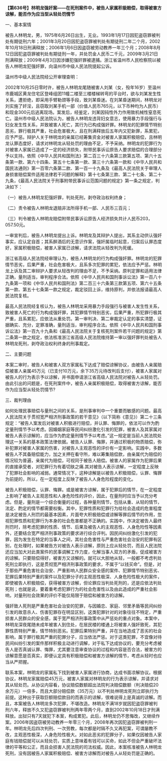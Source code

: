 **【第636号】林明龙强奸案——在死刑案件中，被告人家属积极赔偿，取得被害方谅解，能否作为应当型从轻处罚情节**

一、基本案情

被告人林明龙，男，1975年6月26日出生，无业。1993年1月17日因犯盗窃罪被判处有期徒刑六年；2001年3月20日因犯盗窃罪被判处有期徒刑二年二个月，2002年10月18日刑满释放；2006年1月6日因盗窃被劳动教养一年三个月；2008年8月12日因犯盗窃罪被判处有期徒刑一年，并处罚金人民币二千元，2009年3月21日刑满释放；2009年4月3日因涉嫌犯强奸罪被逮捕。浙江省温州市人民检察院以被告人林明龙犯强奸罪，向温州市中级人民法院提起公诉。

温州市中级人民法院经公开审理查明：

2002年10月25日零时许，被告人林明龙尾随被害人刘某（女，殁年16岁）至温州市鹿城区黄龙住宅区登峰组团11幢二楼至三楼楼梯转弯的平台时，欲与刘某发生性关系，遭拒绝，即采用手臂勒颈等手段，致刘某昏迷。在刘某昏迷期间，林明龙对刘实施了奸淫，且窃取刘某手机一部（价值人民币765元，以下币种均为人民币）和现金300元后逃离现场。案发后，经鉴定，刘某因钝性外力作用致机械性窒息死亡。温州市中级人民法院认为，被告人林明龙违背妇女意志，使用暴力手段强行与妇女发生性关系，并致被害人死亡，其行为已构成强奸罪。林明龙的犯罪情节特别恶劣，罪行极其严重，社会危害极大，且在刑满释放后五年内又犯新罪，系累犯，应予严惩。辩护人关于林明龙的亲属已经筹集资金对被害人家属积极赔偿，且林明龙认罪态度好，请求对林明龙从轻处罚的理由不足，不予采纳。林明龙的犯罪行为对被害人家属已造成了一定的经济损失，附带民事诉讼原告人要求赔偿的合理部分予以支持。依照《中华人民共和国刑法》第二百三十六条第三款第五项、第六十五条第一款、第六十四条、第五十七条第一款、第三十六条第一款和《中华人民共和国民法通则》第一百零六条第二款、第一百一十九条及《最高人民法院关于审理人身损害赔偿案件适用法律若干问题的解释》第十七条第三款、第二十七条、第二十九条，《最高人民法院关于刑事附带民事诉讼范围问题的规定》第一条之规定，判决如下：

（一）被告人林明龙犯强奸罪，判处死刑，剥夺政治权利终身；

（二）责令被告人林明龙退赔非法所得手机一部、人民币三百元；

（三）判令被告人林明龙赔偿附带民事诉讼原告人经济损失共计人民币203，057.50元。

一审宣判后，被告人林明龙提出上诉。林明龙及其辩护人提出，其系主动供认强奸事实，应认定自首；其系醉酒后的无意识作案，强奸属临时起意，归案后认罪态度好，家属积极赔偿，被害人家属已谅解，请求法院从轻改判为死缓。

浙江省高级人民法院经审理认为，被告人林明龙的行为构成强奸罪。林明龙的犯罪情节恶劣，后果严重，社会危害极大，且系多次犯罪的累犯，依法应予严惩。林明龙上诉及其二审辩护人要求从轻改判的理由不足，不予采纳。原判定罪和适用法律正确，量刑适当，审判程序合法。依照《中华人民共和国刑事诉讼法》第一百八十九条第一项和《中华人民共和国刑法》第二百三十六条第三款第五项、第六十五条第一款、第五十七条第一款之规定，裁定驳回上诉，维持原判，并依法报请最高人民法院复核。

最高人民法院经复核认为，被告人林明龙采用暴力手段强行与被害人发生性关系，致被害人死亡的行为构成强奸罪，其犯罪情节特别恶劣，后果严重，所犯罪行极其严重，且系累犯，应依法从重处罚。第一审判决、第二审裁定认定的事实清楚，证据确实、充分，定罪准确，量刑适当，审判程序合法。依照《中华人民共和国刑事诉讼法》第一百九十九条和《最高人民法院关于复核死刑案件若干问题的规定》第二条第一款之规定，依法核准浙江省高级人民法院维持第一审以强奸罪判处被告人林明龙死刑，剥夺政治权利终身的刑事裁定。

二、主要问题

本案二审时，被告人和被害人双方家属私下达成了赔偿谅解协议，由被告人亲属赔偿被害人亲属45万元（已支付10万元，余下35万元待改判后支付），被害人家属对被告人的行为表示予以谅解，并书面申请浙江省高级人民法院对被告人从轻处罚。由此引出的问题是，在死刑案件中，被告人亲属积极赔偿，取得被害方谅解，能否作为应当型从轻处罚情节?

三、裁判理由

如何处理民事赔偿与量刑之间的关系，是刑事审判中一个重要而敏感的问题。最高人民法院关于贯彻宽严相济刑事政策的若干意见》（以下简称《意见》）第二十三条规定：“被告人案发后对被害人积极进行赔偿，并认罪、悔罪的，依法可以作为酌定量刑情节予以考虑。因婚姻家庭等民间纠纷激化引发的犯罪，被害人及其家属对被告人表示谅解的，应当作为酌定量刑情节予以考虑。”这一规定是当前人民法院处理这一关系的基本政策法律依据。被告人认罪、悔罪，并通过积极的物质赔偿，弥补犯罪对被害人家属的伤害，对被告人主观恶性的评价有一定影响。实践中，多数被告人不其备赔偿能力，加之关押在看守所，难以筹集赔偿款，由亲属代为赔偿的情况较为普遍，亲属代为赔偿，可视同于被告人赔偿。被害人的家属作为犯罪后果的直接承受者，对犯罪行为有着切肤之痛.其对被告人表示谅解，一定程度上反映了犯罪社会影响的减弱。通常情况下，这种谅解是以被告人积极赔偿，认罪、悔罪为前提的，所以，在一定程度上反映了被告人人身危险程度的变化。

被告人积极赔偿，认罪、悔罪。或是被害方谅解，属于犯罪后的情节，在一定程度上影响了被告人主观恶性和人身危险性的评价，因此，在量刑时应当予以充分考虑。但是，量刑是一个综合衡量的过程，各种量刑情节，包括从重、从轻的情节，法定、酌定的情节都需要权衡。其中，犯罪性质和犯罪行为给社会造成的危害程度是决定被告人刑罚的最基本因素，片面夸大积极赔偿或谅解等罪后情节的作用，忽视犯罪性质和犯罪行为本身的社会危害都是不正确的。实践中，作决定被告人最终刑罚时，除考虑犯罪的性质、情节、后果及被告人的主观恶性、人身危险性等因素外，还要结合宽严相济刑事政策的要求进行综合评判。因民间纠纷激化引发的犯罪，因为发生在特定的当事人之间，其社会危害性与严重危害社会治安的犯罪有区别，在处理时，如果被告方对被告人表示谅解，原则上应从轻处罚，而且人民法院还应当加大对此类案件的民事调解工作力度，化解当事人双方的矛盾，促成被害方的谅解。只要赔偿得好，被害方又谅解的。就可以大胆地从轻，一般都不考虑判处死刑立即执行，这是贯彻宽严相济刑事政策的要求，不属于“以钱买命”。但是，对于那些严重危害社会治安、严重影响人民群众安全感的案件、犯罪情节特别恶劣、犯罪后果特别严重的案件以及犯罪分子的主观恶性极深、人身危险性极大的案件，即使被告人积极赔偿，获得被害方谅解，但论罪应当判处死刑的，还是应依法判处死刑；也就是说，要着重考虑犯罪行为的社会危害性以及由此造成的严重社会影响，对量刑社会效果的评价不能仅局限于赔偿和被害方的谅解。

强奸致人死刑是严重危害社会治安的犯罪，与因婚恋、家庭、邻里矛盾等民间纠纷引发的故意杀人、伤害犯罪存在明显区别，这类犯罪针对的对象往往不特定，严重损害人民群众的安全感，属于宽严相济刑事政策中从严惩处的重点对象。本案中，林明龙深夜尾随未成年被害人到住处，在居民楼的楼通上将被害人强奸致死，其犯罪性质特别严重，情节特别恶劣。犯罪后果特别严重，并在当地造成了恶劣的社会影响，属于罪行极其严重的犯罪分子，应当依法严惩。对于这类犯罪，不宜像对待民间纠纷引发的案件那样积极主动进行调解，对于私下达成协议的，要充分考虑被告人是否真诚认罪、悔罪，尤其要注意审查协议的过程和内容是否合法，被害方的谅解意愿是否真实，即便认定具有积极赔偿和被害方谅解的情节，考虑从轻时也应当从严把握。

联系本案，林明龙的家属私下找到被害人家属进行协商，达成书面凉解协议。根据协议，林明龙家属赔偿45万元，被害人家属对林明龙的行为表示谅解，并请求对其从轻处罚。从协议内容看，协议赔偿数额超出法院判决赔偿数额（判决赔偿20余万元）一倍多，而且大部分赔偿款（35万元）以不判处林明龙死刑立即执行为前提。这种出于获取巨额赔偿款目的而表示的谅解，很难说得上是真诚的谅解。而且，本案被告人林明龙多次犯罪，不堪改造。林明龙不满18岁就因犯盗窃罪被判刑六年，释放不久又犯盗窃罪被判刑两年零两个月，直到2002年10月18日才刑满释放。出狱只有7天就犯下本案，构成累犯。此后，林明龙仍不思悔改，又继续作案。2006年因盗窃被劳动教养一年零三个月，2008年再次因犯盗窃罪被判刑一年。林明龙先后四次判刑、一次劳教，每次都是时隔不久又再犯案，可谓屡教不改，主观恶性极深，人身危险性极大。对如此恶劣的犯罪分子，如果仅因被告人家庭有钱赔偿就可以从轻处罚，实质上意味着有钱可以买命，如此不但会严重破坏法律的平等和公正，而且会损害人民法院的司法权威。因此，本案核准被告人林明龙死刑，没有因被告人家属积极赔偿、被害方谅解而对被告人从轻处罚是正确的。